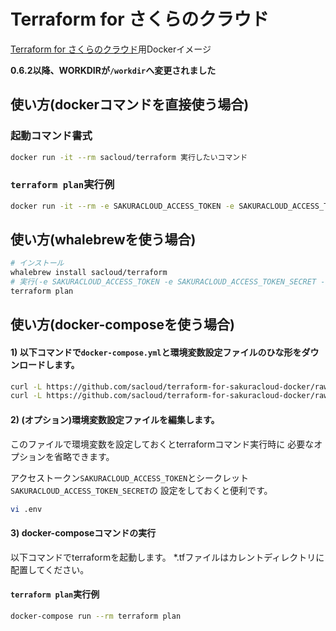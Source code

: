 # Terraform for さくらのクラウド

[Terraform for さくらのクラウド](https://github.com/sacloud/terraform-provider-sakuracloud)用Dockerイメージ

**0.6.2以降、WORKDIRが`/workdir`へ変更されました**

## 使い方(dockerコマンドを直接使う場合)

### 起動コマンド書式

```bash
docker run -it --rm sacloud/terraform 実行したいコマンド
```

### `terraform plan`実行例
```bash
docker run -it --rm -e SAKURACLOUD_ACCESS_TOKEN -e SAKURACLOUD_ACCESS_TOKEN_SECRET -v $PWD:/workdir sacloud/terraform plan
```

## 使い方(whalebrewを使う場合)

```bash
# インストール
whalebrew install sacloud/terraform
# 実行(-e SAKURACLOUD_ACCESS_TOKEN -e SAKURACLOUD_ACCESS_TOKEN_SECRET -v $PWD:/workdir が指定されている状態となる)
terraform plan
```


## 使い方(docker-composeを使う場合)

#### 1) 以下コマンドで`docker-compose.yml`と環境変数設定ファイルのひな形をダウンロードします。

```bash
curl -L https://github.com/sacloud/terraform-for-sakuracloud-docker/raw/master/docker-compose.yml > docker-compose.yml
curl -L https://github.com/sacloud/terraform-for-sakuracloud-docker/raw/master/env-sample > .env
```

#### 2) (**オプション**)環境変数設定ファイルを編集します。

このファイルで環境変数を設定しておくとterraformコマンド実行時に
必要なオプションを省略できます。

アクセストークン`SAKURACLOUD_ACCESS_TOKEN`とシークレット`SAKURACLOUD_ACCESS_TOKEN_SECRET`の
設定をしておくと便利です。

```bash
vi .env
```

#### 3) docker-composeコマンドの実行

以下コマンドでterraformを起動します。
*.tfファイルはカレントディレクトリに配置してください。

#### `terraform plan`実行例
```bash
docker-compose run --rm terraform plan
```


